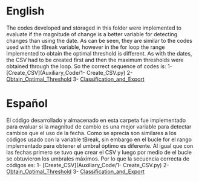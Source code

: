 
# English

The codes developed and storaged in this folder were implemented to evaluate if the magnitude of change is a better variable for detecting changes than using the date.
As can be seen, they are similar to the codes used with the tBreak variable, however in the for loop the range implemented to obtain the optimal threshold is different.
As with the dates, the CSV had to be created first and then the maximum thresholds were obtained through the loop.
So the correct sequence of codes is:
1- [Create_CSV](Auxiliary_Code/1- Create_CSV.py)
2- [Obtain_Optimal_Threshold](Auxiliary_Code/2-Obtain_Optimal_Threshold.py)
3- [Classification_and_Export](Auxiliary_Code/3-Classification_and_Export.py)

# Español

El código desarrollado y almacenado en esta carpeta fue implementado para evaluar si la magnitud de cambio es una mejor variable para detectar cambios que el uso de la fecha.
Como se aprecia son similares a los códigos usado con la variable tBreak, sin embargo en el bucle for el rango implementado para obtener el umbral óptimo es diferente.
Al igual que con las fechas primero se tuvo que crear el CSV y luego por medio de el bucle se obtuvieron los umbrales máximos.
Por lo que la secuencia correcta de códigos es:
1- [Create_CSV](Auxiliary_Code/1- Create_CSV.py)
2- [Obtain_Optimal_Threshold](Auxiliary_Code/2-Obtain_Optimal_Threshold.py)
3- [Classification_and_Export](Auxiliary_Code/3-Classification_and_Export.py)
